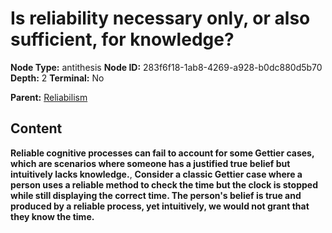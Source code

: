 # Is reliability necessary only, or also sufficient, for knowledge?

**Node Type:** antithesis
**Node ID:** 283f6f18-1ab8-4269-a928-b0dc880d5b70
**Depth:** 2
**Terminal:** No

**Parent:** [Reliabilism](reliabilism.md)

## Content

**Reliable cognitive processes can fail to account for some Gettier cases, which are scenarios where someone has a justified true belief but intuitively lacks knowledge.**, **Consider a classic Gettier case where a person uses a reliable method to check the time but the clock is stopped while still displaying the correct time. The person's belief is true and produced by a reliable process, yet intuitively, we would not grant that they know the time.**
